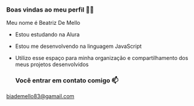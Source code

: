 ### Boas vindas ao meu perfil  😮‍💨

Meu nome é Beatriz De Mello

- Estou estudando na Alura
- Estou me desenvolvendo na linguagem JavaScript
- Utilizo esse espaço para minha organização e compartilhamento dos meus projetos desenvolvidos

  ### Você entrar em contato comigo 📫
biademello83@gamail.com
